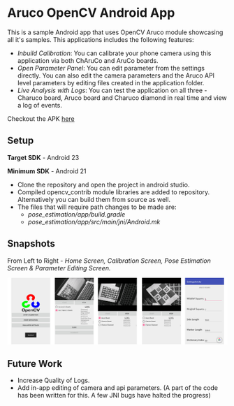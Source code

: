 # Aruco OpenCV Android App
This is a sample Android app that uses OpenCV Aruco module showcasing all it's samples. This applications includes the following features:

- *Inbuild Calibration*: You can calibrate your phone camera using this application via both ChAruCo and AruCo boards. 
- *Open Parameter Panel*: You can edit parameter from the settings directly. You can also edit the camera parameters and the Aruco API level parameters by editing files created in the application folder.
- *Live Analysis with Logs*: You can test the application on all three - Charuco board, Aruco board and Charuco diamond in real time and view a log of events.

Checkout the APK [here](https://drive.google.com/file/d/0B6sTEEC-di3sUGpaZWQzZmNQRVE/view?usp=sharing)

## Setup

**Target SDK** - Android 23

**Minimum SDK** - Android 21

- Clone the repository and open the project in android studio.
- Compiled opencv_contrib module libraries are added to repository. Alternatively you can build them from source as well. 
- The files that will require path changes to be made are:
  - *pose_estimation/app/build.gradle*
  - *pose_estimation/app/src/main/jni/Android.mk*

## Snapshots

From Left to Right - *Home Screen, Calibration Screen, Pose Estimation Screen & Parameter Editing Screen.*

![Snapshot](./snapshot.jpg)

## Future Work 

- Increase Quality of Logs.
- Add in-app editing of camera and api parameters. (A part of the code  has been written for this. A few JNI bugs have halted the progress)



